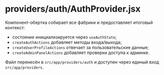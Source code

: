 # providers/auth/AuthProvider.jsx

Компонент-обертка собирает все фабрики и предоставляет итоговый контекст:
- состояние инициализируется через `useAuthState`;
- `createAuthActions` добавляет методы входа/выхода;
- `createUserProfileActions` отвечает за пользовательские данные;
- `createAdminPanelActions` добавляет проверки доступа к админке.

Файл перенесён в `src/app/providers/auth` и доступен через единый вход `src/app/providers`.
